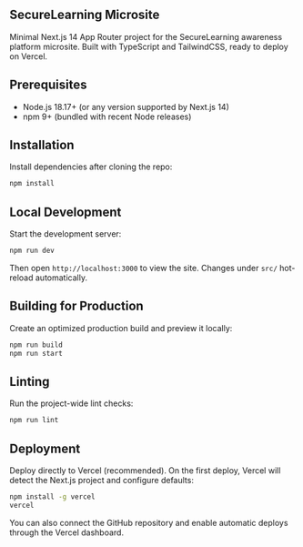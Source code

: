 ## SecureLearning Microsite

Minimal Next.js 14 App Router project for the SecureLearning awareness platform microsite. Built with TypeScript and TailwindCSS, ready to deploy on Vercel.

## Prerequisites

- Node.js 18.17+ (or any version supported by Next.js 14)
- npm 9+ (bundled with recent Node releases)

## Installation

Install dependencies after cloning the repo:

```bash
npm install
```

## Local Development

Start the development server:

```bash
npm run dev
```

Then open `http://localhost:3000` to view the site. Changes under `src/` hot-reload automatically.

## Building for Production

Create an optimized production build and preview it locally:

```bash
npm run build
npm run start
```

## Linting

Run the project-wide lint checks:

```bash
npm run lint
```

## Deployment

Deploy directly to Vercel (recommended). On the first deploy, Vercel will detect the Next.js project and configure defaults:

```bash
npm install -g vercel
vercel
```

You can also connect the GitHub repository and enable automatic deploys through the Vercel dashboard.

